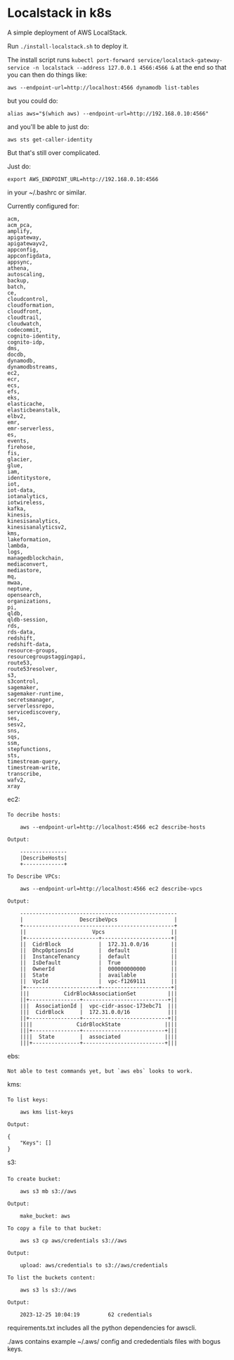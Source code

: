 Localstack in k8s
=================

A simple deployment of AWS LocalStack.

Run `./install-localstack.sh` to deploy it.

The install script runs `kubectl port-forward service/localstack-gateway-service -n localstack --address 127.0.0.1 4566:4566 &` at the end so that you can then do things like:

	aws --endpoint-url=http://localhost:4566 dynamodb list-tables 

but you could do:

	alias aws="$(which aws) --endpoint-url=http://192.168.0.10:4566"

and you'll be able to just do:

	aws sts get-caller-identity

But that's still over complicated.

Just do:

	export AWS_ENDPOINT_URL=http://192.168.0.10:4566

in your ~/.bashrc or similar.

Currently configured for:

	acm,
	acm_pca,
	amplify,
	apigateway,
	apigatewayv2,
	appconfig,
	appconfigdata,
	appsync,
	athena,
	autoscaling,
	backup,
	batch,
	ce,
	cloudcontrol,
	cloudformation,
	cloudfront,
	cloudtrail,
	cloudwatch,
	codecommit,
	cognito-identity,
	cognito-idp,
	dms,
	docdb,
	dynamodb,
	dynamodbstreams,
	ec2,
	ecr,
	ecs,
	efs,
	eks,
	elasticache,
	elasticbeanstalk,
	elbv2,
	emr,
	emr-serverless,
	es,
	events,
	firehose,
	fis,
	glacier,
	glue,
	iam,
	identitystore,
	iot,
	iot-data,
	iotanalytics,
	iotwireless,
	kafka,
	kinesis,
	kinesisanalytics,
	kinesisanalyticsv2,
	kms,
	lakeformation,
	lambda,
	logs,
	managedblockchain,
	mediaconvert,
	mediastore,
	mq,
	mwaa,
	neptune,
	opensearch,
	organizations,
	pi,
	qldb,
	qldb-session,
	rds,
	rds-data,
	redshift,
	redshift-data,
	resource-groups,
	resourcegroupstaggingapi,
	route53,
	route53resolver,
	s3,
	s3control,
	sagemaker,
	sagemaker-runtime,
	secretsmanager,
	serverlessrepo,
	servicediscovery,
	ses,
	sesv2,
	sns,
	sqs,
	ssm,
	stepfunctions,
	sts,
	timestream-query,
	timestream-write,
	transcribe,
	wafv2,
	xray

ec2:
####

	To decribe hosts:

		aws --endpoint-url=http://localhost:4566 ec2 describe-hosts

	Output:

		---------------
		|DescribeHosts|
		+-------------+

	To Describe VPCs:

		aws --endpoint-url=http://localhost:4566 ec2 describe-vpcs

	Output:

		--------------------------------------------------
		|                  DescribeVpcs                  |
		+------------------------------------------------+
		||                     Vpcs                     ||
		|+-----------------------+----------------------+|
		||  CidrBlock            |  172.31.0.0/16       ||
		||  DhcpOptionsId        |  default             ||
		||  InstanceTenancy      |  default             ||
		||  IsDefault            |  True                ||
		||  OwnerId              |  000000000000        ||
		||  State                |  available           ||
		||  VpcId                |  vpc-f1269111        ||
		|+-----------------------+----------------------+|
		|||           CidrBlockAssociationSet          |||
		||+----------------+---------------------------+||
		|||  AssociationId |  vpc-cidr-assoc-173ebc71  |||
		|||  CidrBlock     |  172.31.0.0/16            |||
		||+----------------+---------------------------+||
		||||              CidrBlockState              ||||
		|||+---------------+--------------------------+|||
		||||  State        |  associated              ||||
		|||+---------------+--------------------------+|||

ebs:
####

	Not able to test commands yet, but `aws ebs` looks to work.

kms:
####

	To list keys:

		aws kms list-keys

	Output:

	{
	    "Keys": []
	}

s3:
###

	To create bucket:

		aws s3 mb s3://aws

	Output:
	
		make_bucket: aws

	To copy a file to that bucket:

		aws s3 cp aws/credentials s3://aws

	Output:

		upload: aws/credentials to s3://aws/credentials                 

	To list the buckets content:

		aws s3 ls s3://aws

	Output:

		2023-12-25 10:04:19         62 credentials

requirements.txt includes all the python dependencies for awscli.

./aws contains example ~/.aws/ config and crededentials files with bogus keys.
